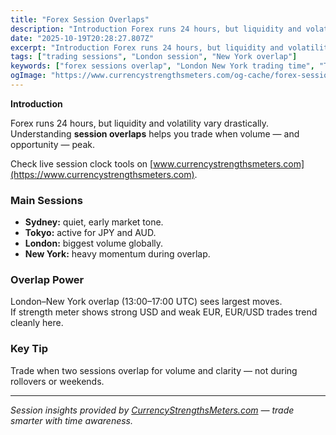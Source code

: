 ```yaml
---
title: "Forex Session Overlaps"
description: "Introduction Forex runs 24 hours, but liquidity and volatility vary drastically..."
date: "2025-10-19T20:28:27.807Z"
excerpt: "Introduction Forex runs 24 hours, but liquidity and volatility vary drastically. Understanding session overlaps helps you trade when volume — and opportunity — peak. Check live session clock tools on [www.currencystrengthsmeters.com](https://www.currencystrengthsmeters.com). Main Sessions - Sydney: quiet, early market tone. - Tokyo: active for JPY and AUD. - London: biggest volume..."
tags: ["trading sessions", "London session", "New York overlap"]
keywords: ["forex sessions overlap", "London New York trading time", "Tokyo session volatility", "best time to trade forex", "forex session strength"]
ogImage: "https://www.currencystrengthsmeters.com/og-cache/forex-session-overlaps.jpg"
---
```

**Introduction**

Forex runs 24 hours, but liquidity and volatility vary drastically.  
Understanding **session overlaps** helps you trade when volume — and opportunity — peak.

Check live session clock tools on [www.currencystrengthsmeters.com](https://www.currencystrengthsmeters.com).

### Main Sessions

- **Sydney:** quiet, early market tone.  
- **Tokyo:** active for JPY and AUD.  
- **London:** biggest volume globally.  
- **New York:** heavy momentum during overlap.

### Overlap Power

London–New York overlap (13:00–17:00 UTC) sees largest moves.  
If strength meter shows strong USD and weak EUR, EUR/USD trades trend cleanly here.

### Key Tip

Trade when two sessions overlap for volume and clarity — not during rollovers or weekends.

---

*Session insights provided by [CurrencyStrengthsMeters.com](https://www.currencystrengthsmeters.com) — trade smarter with time awareness.*
